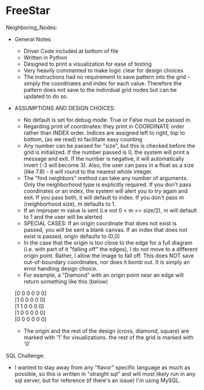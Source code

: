 # FreeStar

Neighboring_Nodes:

- General Notes
  - Driver Code included at bottom of file
  - Written in Python
  - Designed to print a visualization for ease of testing
  - Very heavily commented to make logic clear for design choices
  - The instructions had no requirement to save pattern into the grid - simply the coordinates and index for each value. Therefore the pattern does not save to the individual grid nodes but can be updated to do so.
  
- ASSUMPTIONS AND DESIGN CHOICES:
  - No default is set for debug mode. True or False must be passed in.
  - Regarding print of coordinates: they print in COORDINATE order rather than INDEX order. Indices are assigned left to right, top to bottom, (as we read) to facilitate easy counting
  - Any number can be passed for "size", but this is checked before the grid is initialized. If the number passed is 0, the system will print a message and exit. If the number is negative, it will automatically invert (-3 will become 3). Also, the user can pass in a float as a size (like 7.8) - it will round to the nearest whole integer.
  - The "find neighbors" method can take any number of arguments. Only the neighborhood type is explicitly required. If you don't pass coordinates or an index, the system will alert you to try again and exit. If you pass both, it will default to index. If you don't pass m (neighborhood size), m defaults to 1.
  - If an improper m value is sent (i.e not 0 < m <= size/2), m will default to 1 and the user will be alerted
  - SPECIAL CASES: If an origin coordinate that does not exist is passed, you will be sent a blank canvas. If an index that does not exist is passed, origin defaults to (0,0)
  - In the case that the origin is too close to the edge for a full diagram (i.e. with part of it "falling off" the edges), I do not move to a different origin point. Rather, I allow the image to fall off. This does NOT save out-of-boundary coordinates, nor does it bomb out. It is simply an error handling design choice.
  - For example, a "Diamond" with an origin point near an edge will return something like this (below)
  
  [0 0 0 0 0 0]<br />
  [1 0 0 0 0 0]<br />
  [1 1 0 0 0 0]<br />
  [1 0 0 0 0 0]<br />
  [0 0 0 0 0 0]<br />
  
  - The origin and the rest of the design (cross, diamond, square) are marked with '1' for visualizations. the rest of the grid is marked with '0'
  
 SQL Challenge:
  
 - I wanted to stay away from any "flavor" specific language as much as possible, so this is written in "straight sql" and will most likely run in any sql server, but for reference (if there's an issue) I'm using MySQL.
  
